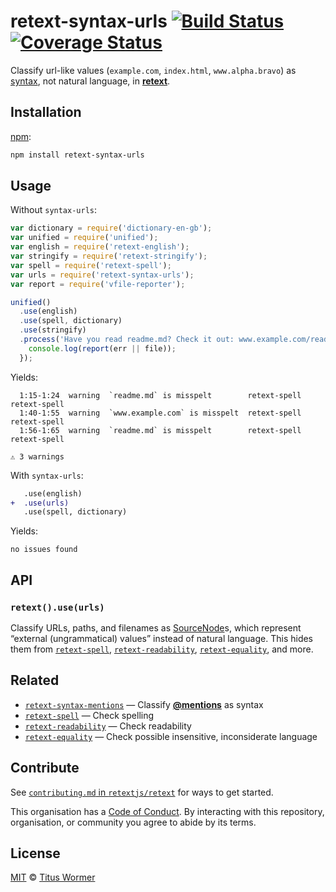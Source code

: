 # retext-syntax-urls [![Build Status][travis-badge]][travis] [![Coverage Status][codecov-badge]][codecov]

Classify url-like values (`example.com`, `index.html`, `www.alpha.bravo`) as
[syntax][source], not natural language, in [**retext**][retext].

## Installation

[npm][]:

```bash
npm install retext-syntax-urls
```

## Usage

Without `syntax-urls`:

```javascript
var dictionary = require('dictionary-en-gb');
var unified = require('unified');
var english = require('retext-english');
var stringify = require('retext-stringify');
var spell = require('retext-spell');
var urls = require('retext-syntax-urls');
var report = require('vfile-reporter');

unified()
  .use(english)
  .use(spell, dictionary)
  .use(stringify)
  .process('Have you read readme.md? Check it out: www.example.com/readme.md', function (err, file) {
    console.log(report(err || file));
  });
```

Yields:

```text
  1:15-1:24  warning  `readme.md` is misspelt        retext-spell  retext-spell
  1:40-1:55  warning  `www.example.com` is misspelt  retext-spell  retext-spell
  1:56-1:65  warning  `readme.md` is misspelt        retext-spell  retext-spell

⚠ 3 warnings
```

With `syntax-urls`:

```diff
   .use(english)
+  .use(urls)
   .use(spell, dictionary)
```

Yields:

```text
no issues found
```

## API

### `retext().use(urls)`

Classify URLs, paths, and filenames as [SourceNode][source]s, which represent
“external (ungrammatical) values” instead of natural language.  This hides them
from [`retext-spell`][spell], [`retext-readability`][readability],
[`retext-equality`][equality], and more.

## Related

*   [`retext-syntax-mentions`][syntax-mentions]
    — Classify [**@mentions**](https://github.com/blog/821) as syntax
*   [`retext-spell`][spell]
    — Check spelling
*   [`retext-readability`][readability]
    — Check readability
*   [`retext-equality`][equality]
    — Check possible insensitive, inconsiderate language

## Contribute

See [`contributing.md` in `retextjs/retext`][contributing] for ways to get
started.

This organisation has a [Code of Conduct][coc].  By interacting with this
repository, organisation, or community you agree to abide by its terms.

## License

[MIT][license] © [Titus Wormer][author]

<!-- Definitions -->

[travis-badge]: https://img.shields.io/travis/retextjs/retext-syntax-urls.svg

[travis]: https://travis-ci.org/retextjs/retext-syntax-urls

[codecov-badge]: https://img.shields.io/codecov/c/github/retextjs/retext-syntax-urls.svg

[codecov]: https://codecov.io/github/retextjs/retext-syntax-urls

[npm]: https://docs.npmjs.com/cli/install

[license]: license

[author]: http://wooorm.com

[retext]: https://github.com/retextjs/retext

[source]: https://github.com/syntax-tree/nlcst#source

[spell]: https://github.com/retextjs/retext-spell

[readability]: https://github.com/retextjs/retext-readability

[equality]: https://github.com/retextjs/retext-equality

[syntax-mentions]: https://github.com/retextjs/retext-syntax-mentions

[contributing]: https://github.com/retextjs/retext/blob/master/contributing.md

[coc]: https://github.com/retextjs/retext/blob/master/code-of-conduct.md
